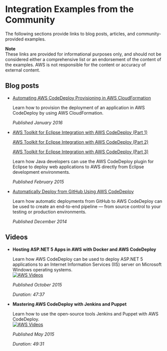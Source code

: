# Integration Examples from the Community<a name="integrations-community"></a>

The following sections provide links to blog posts, articles, and community\-provided examples\.

**Note**  
These links are provided for informational purposes only, and should not be considered either a comprehensive list or an endorsement of the content of the examples\. AWS is not responsible for the content or accuracy of external content\. 

## Blog posts<a name="integrations-community-blogposts"></a>
+ [Automating AWS CodeDeploy Provisioning in AWS CloudFormation](http://www.stelligent.com/cloud/automating-aws-codedeploy-provisioning-in-cloudformation/)

  Learn how to provision the deployment of an application in AWS CodeDeploy by using AWS CloudFormation\.

  *Published January 2016*
+ [AWS Toolkit for Eclipse Integration with AWS CodeDeploy \(Part 1\)](http://aws.amazon.com/blogs/developer/aws-toolkit-for-eclipse-integration-with-aws-codedeploy-part-1/)

  [AWS Toolkit for Eclipse Integration with AWS CodeDeploy \(Part 2\)](http://aws.amazon.com/blogs/developer/aws-toolkit-for-eclipse-integration-with-aws-codedeploy-part-2/)

  [AWS Toolkit for Eclipse Integration with AWS CodeDeploy \(Part 3\)](http://aws.amazon.com/blogs/developer/aws-toolkit-for-eclipse-integration-with-aws-codedeploy-part-3/)

  Learn how Java developers can use the AWS CodeDeploy plugin for Eclipse to deploy web applications to AWS directly from Eclipse development environments\.

  *Published February 2015*
+ [Automatically Deploy from GitHub Using AWS CodeDeploy](http://aws.amazon.com/blogs/devops/automatically-deploy-from-github-using-aws-codedeploy/)

  Learn how automatic deployments from GitHub to AWS CodeDeploy can be used to create an end\-to\-end pipeline — from source control to your testing or production environments\. 

  *Published December 2014*

## Videos<a name="integrations-community-videos"></a>
+ **Hosting ASP\.NET 5 Apps in AWS with Docker and AWS CodeDeploy**

  Learn how AWS CodeDeploy can be used to deploy ASP\.NET 5 applications to an Internet Information Services \(IIS\) server on Microsoft Windows operating systems\.   
[![AWS Videos](http://img.youtube.com/vi/VWk9UjDmLZw/0.jpg)](http://www.youtube.com/watch?v=VWk9UjDmLZw)

  *Published October 2015*

  *Duration: 47:37*
+ **Mastering AWS CodeDeploy with Jenkins and Puppet**

  Learn how to use the open\-source tools Jenkins and Puppet with AWS CodeDeploy\.  
[![AWS Videos](http://img.youtube.com/vi/ugpfW-avo-c/0.jpg)](http://www.youtube.com/watch?v=ugpfW-avo-c)

  *Published May 2015*

  *Duration: 49:31*